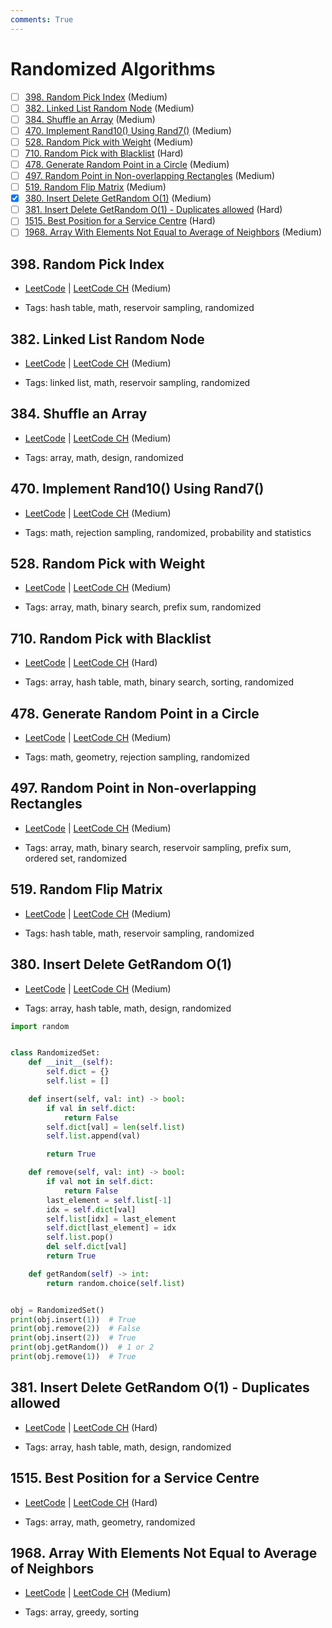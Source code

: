```yaml
---
comments: True
---
```


# Randomized Algorithms

- [ ] [398. Random Pick Index](https://leetcode.cn/problems/random-pick-index/) (Medium)
- [ ] [382. Linked List Random Node](https://leetcode.cn/problems/linked-list-random-node/) (Medium)
- [ ] [384. Shuffle an Array](https://leetcode.cn/problems/shuffle-an-array/) (Medium)
- [ ] [470. Implement Rand10() Using Rand7()](https://leetcode.cn/problems/implement-rand10-using-rand7/) (Medium)
- [ ] [528. Random Pick with Weight](https://leetcode.cn/problems/random-pick-with-weight/) (Medium)
- [ ] [710. Random Pick with Blacklist](https://leetcode.cn/problems/random-pick-with-blacklist/) (Hard)
- [ ] [478. Generate Random Point in a Circle](https://leetcode.cn/problems/generate-random-point-in-a-circle/) (Medium)
- [ ] [497. Random Point in Non-overlapping Rectangles](https://leetcode.cn/problems/random-point-in-non-overlapping-rectangles/) (Medium)
- [ ] [519. Random Flip Matrix](https://leetcode.cn/problems/random-flip-matrix/) (Medium)
- [x] [380. Insert Delete GetRandom O(1)](https://leetcode.cn/problems/insert-delete-getrandom-o1/) (Medium)
- [ ] [381. Insert Delete GetRandom O(1) - Duplicates allowed](https://leetcode.cn/problems/insert-delete-getrandom-o1-duplicates-allowed/) (Hard)
- [ ] [1515. Best Position for a Service Centre](https://leetcode.cn/problems/best-position-for-a-service-centre/) (Hard)
- [ ] [1968. Array With Elements Not Equal to Average of Neighbors](https://leetcode.cn/problems/array-with-elements-not-equal-to-average-of-neighbors/) (Medium)

## 398. Random Pick Index

-   [LeetCode](https://leetcode.com/problems/random-pick-index/) | [LeetCode CH](https://leetcode.cn/problems/random-pick-index/) (Medium)

-   Tags: hash table, math, reservoir sampling, randomized

## 382. Linked List Random Node

-   [LeetCode](https://leetcode.com/problems/linked-list-random-node/) | [LeetCode CH](https://leetcode.cn/problems/linked-list-random-node/) (Medium)

-   Tags: linked list, math, reservoir sampling, randomized

## 384. Shuffle an Array

-   [LeetCode](https://leetcode.com/problems/shuffle-an-array/) | [LeetCode CH](https://leetcode.cn/problems/shuffle-an-array/) (Medium)

-   Tags: array, math, design, randomized

## 470. Implement Rand10() Using Rand7()

-   [LeetCode](https://leetcode.com/problems/implement-rand10-using-rand7/) | [LeetCode CH](https://leetcode.cn/problems/implement-rand10-using-rand7/) (Medium)

-   Tags: math, rejection sampling, randomized, probability and statistics

## 528. Random Pick with Weight

-   [LeetCode](https://leetcode.com/problems/random-pick-with-weight/) | [LeetCode CH](https://leetcode.cn/problems/random-pick-with-weight/) (Medium)

-   Tags: array, math, binary search, prefix sum, randomized

## 710. Random Pick with Blacklist

-   [LeetCode](https://leetcode.com/problems/random-pick-with-blacklist/) | [LeetCode CH](https://leetcode.cn/problems/random-pick-with-blacklist/) (Hard)

-   Tags: array, hash table, math, binary search, sorting, randomized

## 478. Generate Random Point in a Circle

-   [LeetCode](https://leetcode.com/problems/generate-random-point-in-a-circle/) | [LeetCode CH](https://leetcode.cn/problems/generate-random-point-in-a-circle/) (Medium)

-   Tags: math, geometry, rejection sampling, randomized

## 497. Random Point in Non-overlapping Rectangles

-   [LeetCode](https://leetcode.com/problems/random-point-in-non-overlapping-rectangles/) | [LeetCode CH](https://leetcode.cn/problems/random-point-in-non-overlapping-rectangles/) (Medium)

-   Tags: array, math, binary search, reservoir sampling, prefix sum, ordered set, randomized

## 519. Random Flip Matrix

-   [LeetCode](https://leetcode.com/problems/random-flip-matrix/) | [LeetCode CH](https://leetcode.cn/problems/random-flip-matrix/) (Medium)

-   Tags: hash table, math, reservoir sampling, randomized

## 380. Insert Delete GetRandom O(1)

-   [LeetCode](https://leetcode.com/problems/insert-delete-getrandom-o1/) | [LeetCode CH](https://leetcode.cn/problems/insert-delete-getrandom-o1/) (Medium)

-   Tags: array, hash table, math, design, randomized

```python title="380. Insert Delete GetRandom O(1) - Python Solution"
import random


class RandomizedSet:
    def __init__(self):
        self.dict = {}
        self.list = []

    def insert(self, val: int) -> bool:
        if val in self.dict:
            return False
        self.dict[val] = len(self.list)
        self.list.append(val)

        return True

    def remove(self, val: int) -> bool:
        if val not in self.dict:
            return False
        last_element = self.list[-1]
        idx = self.dict[val]
        self.list[idx] = last_element
        self.dict[last_element] = idx
        self.list.pop()
        del self.dict[val]
        return True

    def getRandom(self) -> int:
        return random.choice(self.list)


obj = RandomizedSet()
print(obj.insert(1))  # True
print(obj.remove(2))  # False
print(obj.insert(2))  # True
print(obj.getRandom())  # 1 or 2
print(obj.remove(1))  # True

```

## 381. Insert Delete GetRandom O(1) - Duplicates allowed

-   [LeetCode](https://leetcode.com/problems/insert-delete-getrandom-o1-duplicates-allowed/) | [LeetCode CH](https://leetcode.cn/problems/insert-delete-getrandom-o1-duplicates-allowed/) (Hard)

-   Tags: array, hash table, math, design, randomized

## 1515. Best Position for a Service Centre

-   [LeetCode](https://leetcode.com/problems/best-position-for-a-service-centre/) | [LeetCode CH](https://leetcode.cn/problems/best-position-for-a-service-centre/) (Hard)

-   Tags: array, math, geometry, randomized

## 1968. Array With Elements Not Equal to Average of Neighbors

-   [LeetCode](https://leetcode.com/problems/array-with-elements-not-equal-to-average-of-neighbors/) | [LeetCode CH](https://leetcode.cn/problems/array-with-elements-not-equal-to-average-of-neighbors/) (Medium)

-   Tags: array, greedy, sorting
